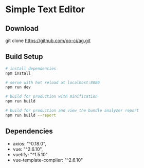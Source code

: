 # Simple Text Editor


## Download

git clone https://github.com/po-ci/ag.git


## Build Setup

``` bash
# install dependencies
npm install

# serve with hot reload at localhost:8080
npm run dev

# build for production with minification
npm run build

# build for production and view the bundle analyzer report
npm run build --report
```


## Dependencies
- axios: "^0.18.0",
- vue: "^2.6.10",
- vuetify: "^1.5.10"
- vue-template-compiler: "^2.6.10"
